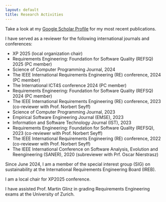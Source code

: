 ```yaml
---
layout: default
title: Research Activities
---
```


Take a look at my [Google Scholar Profile](https://scholar.google.de/citations?user=y4KM2XAAAAAJ&hl=en) for my most recent publications.<br>


I have served as a reviewer for the following international journals and conferences: 
<br>
* XP 2025 (local organization chair)
* Requirements Engineering: Foundation for Software Quality (REFSQ) 2025 (PC member)
* Science of Computer Programming Journal, 2024
* The IEEE International Requirements Engineering (RE) conference, 2024 (PC member) 
* The International ICT4S conference 2024 (PC member)
* Requirements Engineering: Foundation for Software Quality (REFSQ) 2024 (PC member)
* The IEEE International Requirements Engineering (RE) conference, 2023 (co-reviewer with Prof. Norbert Seyff) 
* Science of Computer Programming Journal, 2023
* Empirical Software Engineering Journal (EMSE), 2023
* Information and Software Technology Journal (IST), 2023
* Requirements Engineering: Foundation for Software Quality (REFSQ), 2023 (co-reviewer with Prof. Norbert Seyff)
* The IEEE International Requirements Engineering (RE) conference, 2022 (co-reviewer with Prof. Norbert Seyff) 
* The IEEE International Conference on Software Analysis, Evolution and Reengineering (SANER), 2020 (subreviewer with Prf. Oscar Nierstrasz)<br>

Since June 2024, I am a member of the special interest group (SIG) on sustainability at the International Requirements Engineering Board (IREB).

I am a local chair for XP2025 conference.

I have assisted Prof. Martin Glinz in grading Requirements Engineering exams at the University of Zurich. 

